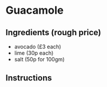 
# Guacamole
## Ingredients (rough price)
* avocado (£3 each)
* lime (30p each)
* salt (50p for 100gm)


## Instructions

